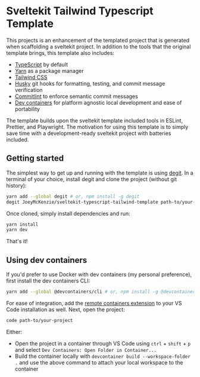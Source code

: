 # Sveltekit Tailwind Typescript Template

This projects is an enhancement of the templated project that is generated when scaffolding a sveltekit project. In addition to the tools that the original template brings, this template also includes:

- [TypeScript](https://www.typescriptlang.org/) by default
- [Yarn](https://yarnpkg.com/) as a package manager
- [Tailwind CSS](https://tailwindcss.com/)
- [Husky](https://github.com/typicode/husky) git hooks for formatting, testing, and commit message verification
- [Commitlint](https://commitlint.js.org/#/) to enforce semantic commit messages
- [Dev containers](https://containers.dev/) for platform agnostic local development and ease of portability

The template builds upon the sveltekit template included tools in ESLint, Prettier, and Playwright. The motivation for using this template is to simply save time with a development-ready sveltekit project with batteries included.

## Getting started

The simplest way to get up and running with the template is using [degit](https://github.com/Rich-Harris/degit). In a terminal of your choice, install degit and clone the project (without git history):

```bash
yarn add --global degit # or, npm install -g degit
degit JoeyMcKenzie/sveltekit-typescript-tailwind-template path-to/your-project
```

Once cloned, simply install dependencies and run:

```bash
yarn install
yarn dev
```

That's it!

## Using dev containers

If you'd prefer to use Docker with dev containers (my personal preference), first install the dev containers CLI:

```bash
yarn add --global @devcontainers/cli # or, npm install -g @devcontainers/cli
```

For ease of integration, add the [remote containers extension](https://marketplace.visualstudio.com/items?itemName=ms-vscode-remote.vscode-remote-extensionpack) to your VS Code installation as well. Next, open the project:

```bash
code path-to/your-project
```

Either:

- Open the project in a container through VS Code using `ctrl` + `shift` + `p` and select `Dev Containers: Open Folder in Container...`
- Build the container locally with `devcontainer build --workspace-folder .` and use the above command to attach your local workspace to the container
